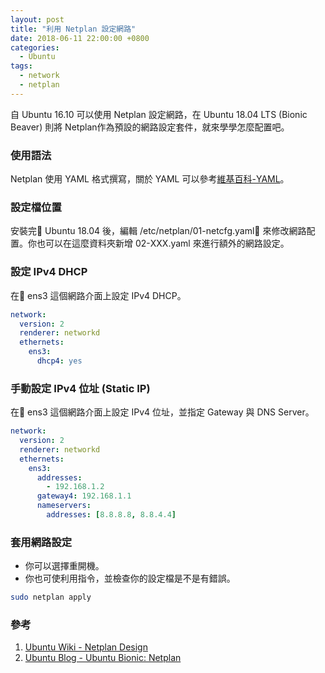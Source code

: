 ```yaml
---
layout: post
title: "利用 Netplan 設定網路"
date: 2018-06-11 22:00:00 +0800
categories: 
  - Ubuntu
tags:
  - network
  - netplan
---
```


自 Ubuntu 16.10 可以使用 Netplan 設定網路，在 Ubuntu 18.04 LTS (Bionic Beaver) 則將 Netplan作為預設的網路設定套件，就來學學怎麼配置吧。

### 使用語法
Netplan 使用 YAML 格式撰寫，關於 YAML 可以參考[維基百科-YAML](https://zh.wikipedia.org/wiki/YAML)。

### 設定檔位置
安裝完 Ubuntu 18.04 後，編輯 /etc/netplan/01-netcfg.yaml 來修改網路配置。你也可以在這麼資料夾新增 02-XXX.yaml 來進行額外的網路設定。

### 設定 IPv4 DHCP
在 ens3 這個網路介面上設定 IPv4 DHCP。
```yaml
network:
  version: 2
  renderer: networkd
  ethernets:
    ens3:
      dhcp4: yes
```

### 手動設定 IPv4 位址 (Static IP)
在 ens3 這個網路介面上設定 IPv4 位址，並指定 Gateway 與 DNS Server。
```yaml
network:
  version: 2
  renderer: networkd
  ethernets:
    ens3:
      addresses:
        - 192.168.1.2
      gateway4: 192.168.1.1
      nameservers:
        addresses: [8.8.8.8, 8.8.4.4]
```

### 套用網路設定
* 你可以選擇重開機。
* 你也可使利用指令，並檢查你的設定檔是不是有錯誤。
```bash
sudo netplan apply
```

### 參考
1. [Ubuntu Wiki - Netplan Design](https://wiki.ubuntu.com/Netplan/Design)
2. [Ubuntu Blog - Ubuntu Bionic: Netplan](https://blog.ubuntu.com/2017/12/01/ubuntu-bionic-netplan)